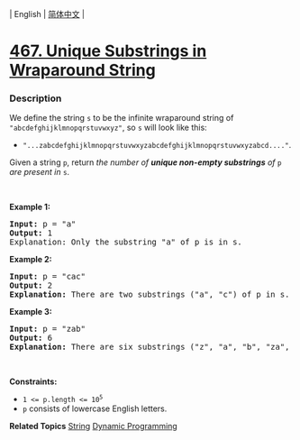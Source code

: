 | English | [简体中文](README.md) |

# [467. Unique Substrings in Wraparound String](https://leetcode-cn.com/problems/unique-substrings-in-wraparound-string)
 ### Description
<p>We define the string <code>s</code> to be the infinite wraparound string of <code>&quot;abcdefghijklmnopqrstuvwxyz&quot;</code>, so <code>s</code> will look like this:</p>

<ul>
	<li><code>&quot;...zabcdefghijklmnopqrstuvwxyzabcdefghijklmnopqrstuvwxyzabcd....&quot;</code>.</li>
</ul>

<p>Given a string <code>p</code>, return <em>the number of <strong>unique non-empty substrings</strong> of </em><code>p</code><em> are present in </em><code>s</code>.</p>

<p>&nbsp;</p>
<p><strong>Example 1:</strong></p>

<pre>
<strong>Input:</strong> p = &quot;a&quot;
<strong>Output:</strong> 1
Explanation: Only the substring &quot;a&quot; of p is in s.
</pre>

<p><strong>Example 2:</strong></p>

<pre>
<strong>Input:</strong> p = &quot;cac&quot;
<strong>Output:</strong> 2
<strong>Explanation:</strong> There are two substrings (&quot;a&quot;, &quot;c&quot;) of p in s.
</pre>

<p><strong>Example 3:</strong></p>

<pre>
<strong>Input:</strong> p = &quot;zab&quot;
<strong>Output:</strong> 6
<strong>Explanation:</strong> There are six substrings (&quot;z&quot;, &quot;a&quot;, &quot;b&quot;, &quot;za&quot;, &quot;ab&quot;, and &quot;zab&quot;) of p in s.
</pre>

<p>&nbsp;</p>
<p><strong>Constraints:</strong></p>

<ul>
	<li><code>1 &lt;= p.length &lt;= 10<sup>5</sup></code></li>
	<li><code>p</code> consists of lowercase English letters.</li>
</ul>

**Related Topics**  [String](https://leetcode-cn.com/tag/string) [Dynamic Programming](https://leetcode-cn.com/tag/dynamic-programming) 